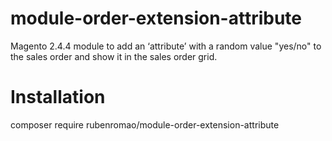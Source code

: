 # module-order-extension-attribute
Magento 2.4.4 module to add an ‘attribute’ with a random value "yes/no" to the sales order and show it in the sales order grid.

# Installation
composer require rubenromao/module-order-extension-attribute
